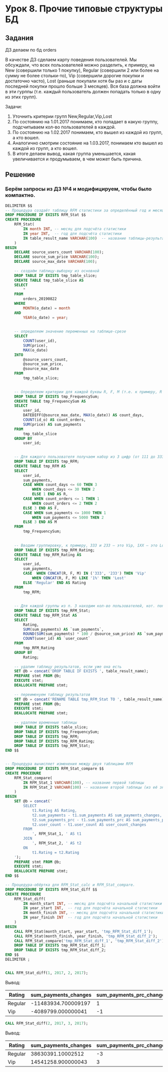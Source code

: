 # Урок 8. Прочие типовые структуры БД

## Задания

ДЗ делаем по бд orders

В качестве ДЗ сделаем карту поведения пользователей. Мы обсуждали, что всех пользователей можно разделить, к примеру, на New (совершили только 1 покупку), Regular (совершили 2 или более на сумму не более стольки-то), Vip (совершили дорогие покупки и достаточно часто), Lost (раньше покупали хотя бы раз и с даты последней покупки прошло больше 3 месяцев). Вся база должна войти в эти гурппы (т.е. каждый пользователь должен попадать только в одну из этих групп).

Задачи:

1. Уточнить критерии групп New,Regular,Vip,Lost
2. По состоянию на 1.01.2017 понимаем, кто попадает в какую группу, подсчитываем кол-во пользователей в каждой.
3. По состоянию на 1.02.2017 понимаем, кто вышел из каждой из групп, а кто вошел.
4. Аналогично смотрим состояние на 1.03.2017, понимаем кто вышел из каждой из групп, а кто вошел.
5. В итоге делаем вывод, какая группа уменьшается, какая увеличивается и продумываем, в чем может быть причина.

## Решение

### Берём запросы из ДЗ №4 и модифицируем, чтобы было компактно.

```SQL
DELIMITER $$
-- Процедура создаёт таблицу RFM статистики за определённый год и месяц.
DROP PROCEDURE IF EXISTS RFM_Stat $$
CREATE PROCEDURE
    RFM_Stat(
        IN month INT, -- месяц для подсчёта статистики
        IN year INT,  -- год для подсчёта статистики
        IN table_result_name VARCHAR(100)  -- название таблицы-результата
    ) 
BEGIN
    DECLARE source_users_count VARCHAR(100);
    DECLARE source_sum_price VARCHAR(100);
    DECLARE source_max_date VARCHAR(100);
    
    -- создаём таблицу-выборку из основной
    DROP TABLE IF EXISTS tmp_table_slice;
    CREATE TABLE tmp_table_slice AS
    SELECT
        *
    FROM
        orders_20190822
    WHERE
        MONTH(o_date) = month
    AND
        YEAR(o_date) = year;
        
        
    -- определяем значение переменных на таблице-срезе
    SELECT
        COUNT(user_id),
        SUM(price),
        MAX(o_date)
    INTO
        @source_users_count,
        @source_sum_price,
        @source_max_date
    FROM
        tmp_table_slice;

        
    -- Определяем критерии для каждой буквы R, F, M (т.е. к примеру, R – 3 для клиентов, которые покупали <= 30 дней от последней даты в базе, R – 2 для клиентов, которые покупали > 30 и менее 60 дней от последней даты в базе и т.д.)
    DROP TABLE IF EXISTS tmp_FrequencySum;
    CREATE TABLE tmp_FrequencySum AS
    SELECT
        user_id,
        DATEDIFF(@source_max_date, MAX(o_date)) AS count_days,
        COUNT(id_o) AS count_orders,
        SUM(price) AS sum_payments
    FROM
        tmp_table_slice
    GROUP BY
        user_id;

        
    -- Для каждого пользователя получаем набор из 3 цифр (от 111 до 333, где 333 – самые классные пользователи)
    DROP TABLE IF EXISTS tmp_RFM;
    CREATE TABLE tmp_RFM AS
    SELECT
        user_id,
        sum_payments,
        CASE WHEN count_days <= 60 THEN 3
            WHEN count_days <= 30 THEN 2
            ELSE 1 END AS R,
        CASE WHEN count_orders <= 1 THEN 1
            WHEN count_orders <= 2 THEN 2
        ELSE 3 END AS F,
        CASE WHEN sum_payments <= 1000 THEN 1
            WHEN sum_payments <= 5000 THEN 2
        ELSE 3 END AS M
    FROM
        tmp_FrequencySum;
        
        
    -- Вводим группировку, к примеру, 333 и 233 – это Vip, 1XX – это Lost, остальные Regular ( можете ввести боле глубокую сегментацию)
    DROP TABLE IF EXISTS tmp_RFM_Rating;
    CREATE TABLE tmp_RFM_Rating AS
    SELECT
        user_id,
        sum_payments,
        CASE  WHEN CONCAT(R, F, M) IN ('333', '233') THEN 'Vip'
            WHEN CONCAT(R, F, M) LIKE '1%' THEN 'Lost'
        ELSE 'Regular' END AS Rating
    FROM
        tmp_RFM;
        
        
    -- Для каждой группы из п. 3 находим кол-во пользователей, кот. попали в них и % товарооборота, которое они сделали на эти 2 года.
    DROP TABLE IF EXISTS tmp_RFM_Stat;
    CREATE TABLE tmp_RFM_Stat AS
    SELECT
        Rating,
        SUM(sum_payments) AS `sum_payments`,
        ROUND(SUM(sum_payments) * 100 / @source_sum_price) AS `sum_payments_prc`,
        COUNT(user_id) AS `user_count`
    FROM
        tmp_RFM_Rating
    GROUP BY
        Rating;
    
    -- удалим таблицу результатов, если уже она есть
    SET @b = concat('DROP TABLE IF EXISTS ', table_result_name);
    PREPARE stmt FROM @b;
    EXECUTE stmt;
    DEALLOCATE PREPARE stmt;  
    
    -- переименуем таблицу результатов
    SET @b = concat('RENAME TABLE tmp_RFM_Stat TO ', table_result_name);
    PREPARE stmt FROM @b;
    EXECUTE stmt;
    DEALLOCATE PREPARE stmt;  
    
    -- удаляем временные таблицы
    DROP TABLE IF EXISTS table_slice;
    DROP TABLE IF EXISTS tmp_FrequencySum;
    DROP TABLE IF EXISTS tmp_RFM;
    DROP TABLE IF EXISTS tmp_RFM_Rating;
    DROP TABLE IF EXISTS tmp_RFM_Stat;
END $$


-- Процедура вычисляет изменения между двуя таблицами RFM
DROP PROCEDURE IF EXISTS RFM_Stat_compare $$
CREATE PROCEDURE
    RFM_Stat_compare(
        IN RFM_Stat_1 VARCHAR(100), -- название первой таблицы
        IN RFM_Stat_2 VARCHAR(100) -- название второй таблицы (из её значений вычитается первая)
    ) 
BEGIN
    SET @b = concat('
        SELECT
            t1.Rating AS Rating,
            t2.sum_payments - t1.sum_payments AS sum_payments_changes,
            t2.sum_payments_prc - t1.sum_payments_prc AS sum_payments_prc_changes,
            t2.user_count - t1.user_count AS user_count_changes
        FROM
            ', RFM_Stat_1, ' AS t1
        JOIN
            ', RFM_Stat_2, ' AS t2
        ON
            t1.Rating = t2.Rating
    ');
    PREPARE stmt FROM @b;
    EXECUTE stmt;
    DEALLOCATE PREPARE stmt;  
END $$

-- Процедура-обёртка для RFM_Stat_calc и RFM_Stat_compare.
DROP PROCEDURE IF EXISTS RFM_Stat_diff $$
CREATE PROCEDURE
    RFM_Stat_diff(
        IN month_start INT, -- месяц для подсчёта начальной статистики
        IN year_start INT,  -- год для подсчёта начальной статистики
        IN month_finish INT, -- месяц для подсчёта начальной статистики
        IN year_finish INT  -- год для подсчёта начальной статистики
    ) 
BEGIN
    CALL RFM_Stat(month_start, year_start, 'tmp_RFM_Stat_diff_1');
    CALL RFM_Stat(month_finish, year_finish, 'tmp_RFM_Stat_diff_2');
    CALL RFM_Stat_compare('tmp_RFM_Stat_diff_1', 'tmp_RFM_Stat_diff_2');
    DROP TABLE IF EXISTS tmp_RFM_Stat_diff_1;
    DROP TABLE IF EXISTS tmp_RFM_Stat_diff_2;
END $$
DELIMITER ;


CALL RFM_Stat_diff(1, 2017, 2, 2017);
```

Вывод:

| Rating  | sum_payments_changes | sum_payments_prc_changes | user_count_changes |
|---------|----------------------|--------------------------|--------------------|
| Regular |  -11483934.700009197 |                        1 |              -3141 |
| Vip     |   -4089799.000000041 |                       -1 |               -359 |

```SQL
CALL RFM_Stat_diff(2, 2017, 3, 2017);
```

Вывод:

| Rating  | sum_payments_changes | sum_payments_prc_changes | user_count_changes |
|---------|----------------------|--------------------------|--------------------|
| Regular |    38630391.10002512 |                       -3 |              12076 |
| Vip     |   14541258.900000043 |                        3 |                921 |
